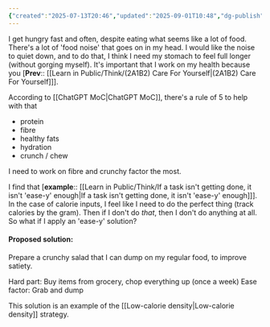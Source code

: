 ```yaml
---
{"created":"2025-07-13T20:46","updated":"2025-09-01T10:48","dg-publish":true,"dg-permalink":"2a1b2c-input-satiety","id":"2a1b2c","dg-path":"Think/Change food inputs to boost satiety.md","permalink":"/2a1b2c-input-satiety/","dgPassFrontmatter":true,"noteIcon":"1"}
---
```


I get hungry fast and often, despite eating what seems like a lot of food. There's a lot of 'food noise' that goes on in my head. I would like the noise to quiet down, and to do that, I think I need my stomach to feel full longer (without gorging myself). It's important that I work on my health because you [**Prev**:: [[Learn in Public/Think/(2A1B2) Care For Yourself\|(2A1B2) Care For Yourself]]]. 

According to [[ChatGPT MoC\|ChatGPT MoC]], there's a rule of 5 to help with that
- protein
- fibre 
- healthy fats 
- hydration
- crunch / chew 

I need to work on fibre and crunchy factor the most. 

I find that [**example**:: [[Learn in Public/Think/If a task isn't getting done, it isn't 'ease-y' enough\|If a task isn't getting done, it isn't 'ease-y' enough]]]. In the case of calorie inputs, I feel like I need to do the perfect thing (track calories by the gram). Then if I don't do _that_, then I don't do anything at all. So what if I apply an 'ease-y' solution? 

#### Proposed solution: 
Prepare a crunchy salad that I can dump on my regular food, to improve satiety. 

Hard part: Buy items from grocery, chop everything up  (once a week)
Ease factor: Grab and dump 

This solution is an example of the [[Low-calorie density\|Low-calorie density]] strategy. 